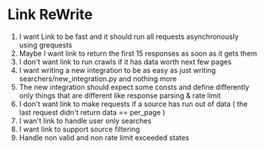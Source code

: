 # Link ReWrite

1. I want Link to be fast and it should run all requests asynchronously using grequests
2. Maybe I want link to return the first 15 responses as soon as it gets them
3. I don't want link to run crawls if it has data worth next few pages
4. I want writing a new integration to be as easy as just writing searchers/new_integration.py and nothing more
5. The new integration should expect some consts and define differently only things that are different like response parsing & rate limit
6. I don't want link to make requests if a source has run out of data ( the last request didn't return data == per_page )
7. I wan't link to handle user only searches
8. I want link to support source filtering
9. Handle non valid and non rate limit exceeded states
